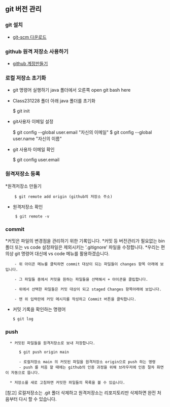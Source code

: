 ## git 버전 관리

### git 설치
 * [git-scm 다운로드](https://git-scm.com/)

 ### github 원격 저장소 사용하기
 * [github 계정만들기](https://github.com/)


### 로컬 저장소 초기화
  * git 명령어 실행하기
    java 폴더에서 오른쪽 open git bash here
  * Class231228 폴더 아래 java 폴더를 초기화


     $  git init 

  * git사용자 이메일 설정
   
     $  git config --global user.email "자신의 이메일"
     $ git config --global user.name "자신의 이름"

  * git 사용자 이메일 확인

     $  git config user.email

### 원격저장소 등록

  *원격저장소 만들기
    
        $ git remote add origin (github의 저장소 주소)

 * 원격저장소 확인

        $ git remote -v


### commit

  *커밋은 파일의 변경점을 관리하기 위한 기록입니다.
  *커밋 등 버전관리가 필요없는 bin 폴더 또는 vs code 설정파일은 제외시키는 '.gitignore' 파일을 수정합니다.
  *우리는 편의상 git 명령어 대신에 vs code 메뉴를 활용하겠습니다.
       
        - 위 아이콘 메뉴를 클릭하면 commit 대상이 되는 파일들이 changes 항목 아래에 보입니다.
        
        - 그 파일들 중에서 커밋을 원하는 파일들을 선택해서 + 아이콘을 클립합니다.
        
        - 위에서 선택한 파일들은 커밋 대상이 되고 staged Changes 항목아래에 보입니다.

        - 맨 위 입력란에 커밋 메시지를 작성하고 Commit 버튼을 클릭합니다.
  * 커밋 기록을 확인하는 명령어
        
        $ git log
        


### push

      * 커밋된 파일들을 원격저장소로 보내 저장합니다.
      
          $ git push origin main

          - 로컬저장소 main 의 커밋된 파일을 원격저장소 origin으로 push 하는 명령
          - push 를 처음 할 때에는 github의 인증 과정을 위해 브라우저에 인증 절차 화면이 자동으로 뜹니다.
      
      * 저장소를 새로 고침하면 커밋한 파일들의 목록을 볼 수 있습니다.
  
[참고] 로컬저장소는 .git 폴더 삭제하고 원격저장소는 리포지토리만 삭제하면 완전 처음부터 다시 할 수 있습니다.

